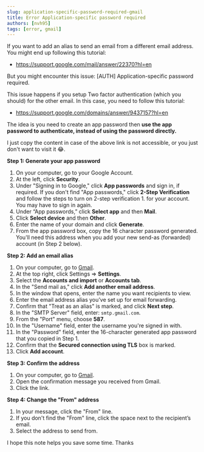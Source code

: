 ```yaml
---
slug: application-specific-password-required-gmail
title: Error Application-specific password required
authors: [nvh95]
tags: [error, gmail]
---
```


If you want to add an alias to send an email from a different email address. You might end up following this tutorial:

- https://support.google.com/mail/answer/22370?hl=en

But you might encounter this issue: [AUTH] Application-specific password required.

<!--truncate-->

This issue happens if you setup Two factor authentication (which you should) for the other email. In this case, you need to follow this tutorial:

- https://support.google.com/domains/answer/9437157?hl=en

The idea is you need to create an app password then **use the app password to authenticate, instead of using the password directly.**

I just copy the content in case of the above link is not accessible, or you just don't want to visit it 😂.

**Step 1: Generate your app password**

1. On your computer, go to your Google Account.
1. At the left, click **Security**.
1. Under "Signing in to Google," click **App passwords** and sign in, if required.
   If you don't find "App passwords," click **2-Step Verification** and follow the steps to turn on 2-step verification 1. for your account. You may have to sign in again.
1. Under “App passwords,” click **Select app** and then **Mail**.
1. Click **Select device** and then **Other**.
1. Enter the name of your domain and click **Generate**.
1. From the app password box, copy the 16 character password generated. You'll need this address when you add your new send-as (forwarded) account (in Step 2 below).

**Step 2: Add an email alias**

1. On your computer, go to [Gmail](https://mail.google.com).
1. At the top right, click Settings => **Settings**.
1. Select the **Accounts and import** or **Accounts tab**.
1. In the "Send mail as," click **Add another email address**.
1. In the window that opens, enter the name you want recipients to view.
1. Enter the email address alias you’ve set up for email forwarding.
1. Confirm that "Treat as an alias" is marked, and click **Next step**.
1. In the "SMTP Server" field, enter: `smtp.gmail.com`.
1. From the "Port" menu, choose **587**.
1. In the "Username" field, enter the username you're signed in with.
1. In the "Password" field, enter the 16-character generated app password that you copied in Step 1.
1. Confirm that the **Secured connection using TLS** box is marked.
1. Click **Add account**.
   ​

**Step 3: Confirm the address**

1. On your computer, go to [Gmail](https://mail.google.com).
1. Open the confirmation message you received from Gmail.
1. Click the link.

**Step 4: Change the "From" address**

1. In your message, click the "From" line.
1. If you don't find the "From" line, click the space next to the recipient’s email.
1. Select the address to send from.

I hope this note helps you save some time. Thanks
